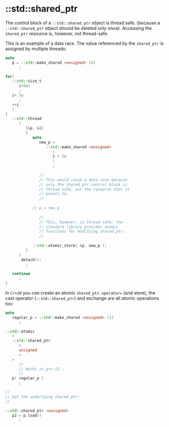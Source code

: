 # ::std::shared_ptr

The control block of a `::std::shared_ptr` object is thread safe.
(because a `::std::shared_ptr` object should be deleted only once). Accessing the `shared_ptr` resource is, however, not thread-safe.

This is an example of a data race. The value referenced by the `shared_ptr` is assigned by multiple threads:

```c++
auto
   p = ::std::make_shared <unsigned> (0)
      ;

for(
   ::std::size_t
      i(0u)
      ;
   i< 5u
      ;
   ++i
   )
{
   ::std::thread
      (
         [&p, &i]
         {
            auto
               new_p =
                  ::std::make_shared <unsigned>
                     (
                     i + 1u
                     )
                     ;
            
               //
               // This would cause a data race because
               // only the shared_ptr control block is
               // thread safe, not the resource that it
               // points to:
               //
            
            // p = new_p
            
               //
               // This, however, is thread safe: the
               // standard library provides atomic
               // functions for modifying shared_ptr:
               //
            
            ::std::atomic_store( &p, new_p );
         }
      )
      .detach();
         ;
   
   continue
      ;
}
```

In `C++20` you can create an atomic `shared_ptr`. `operator=` (and store), the cast operator (`::std::shared_ptr`) and exchange are all atomic operations too:

```c++
auto
   regular_p = ::std::make_shared <unsigned> (1)
      ;

::std::atomic
   <
   ::std::shared_ptr
      <
      unsigned
      >
   >
      //
      // Works in g++-12 :
      //
   p( regular_p )
      ;

//
// Get the underlying shared_ptr:
//

::std::shared_ptr <unsigned>
   p2 = p.load()
      ;
```

